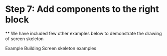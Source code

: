 # Step 7: Add components to the right block











** We have included few other examples below to demonstrate the drawing of screen skeleton





Example 
Building Screen skeleton examples











